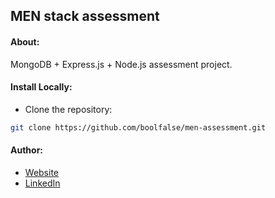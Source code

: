 
## MEN stack assessment



#### About:

MongoDB + Express.js + Node.js assessment project.



#### Install Locally:

- Clone the repository:
```bash
git clone https://github.com/boolfalse/men-assessment.git
```



#### Author:

- [Website](https://boolfalse.com)
- [LinkedIn](https://www.linkedin.com/in/boolfalse/)
